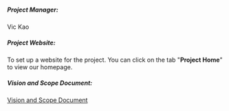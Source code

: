 ##### Project Manager: #####
Vic Kao

##### Project Website: #####
To set up a website for the project. You can click on the tab "**Project Home**" to view our homepage.

##### Vision and Scope Document: #####
[Vision and Scope Document](sVisionAndScope.md)